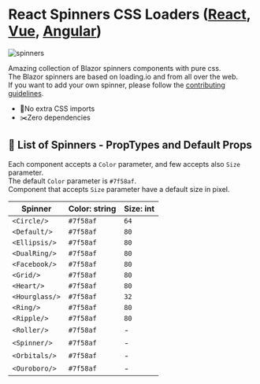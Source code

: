 # React Spinners CSS Loaders ([React](https://github.com/JoshK2/react-spinners-css), [Vue](https://github.com/JoshK2/vue-spinners-css), [Angular](https://github.com/JoshK2/ng-spinners))

![spinners](https://user-images.githubusercontent.com/43586181/213844675-7c7371b3-a773-40d8-b379-bb5f2fbb49d5.gif)

Amazing collection of Blazor spinners components with pure css.  
The Blazor spinners are based on loading.io and from all over the web.  
If you want to add your own spinner, please follow the [contributing guidelines](CONTRIBUTING.md).

- 💅No extra CSS imports
- ✂️Zero dependencies

## 🚀 List of Spinners - PropTypes and Default Props

Each component accepts a `Color` parameter, and few accepts also `Size` parameter.  
The default `Color` parameter is `#7f58af`.  
Component that accepts `Size` parameter have a default size in pixel.

| Spinner        | Color: string | Size: int    | 
| -------------- | ------------- | ------------ |
| `<Circle/>`    | `#7f58af`     | `64`         | 
| `<Default/>`   | `#7f58af`     | `80`         | 
| `<Ellipsis/>`  | `#7f58af`     | `80`         |
| `<DualRing/>`  | `#7f58af`     | `80`         |
| `<Facebook/>`  | `#7f58af`     | `80`         | 
| `<Grid/>`      | `#7f58af`     | `80`         | 
| `<Heart/>`     | `#7f58af`     | `80`         | 
| `<Hourglass/>` | `#7f58af`     | `32`         |
| `<Ring/>`      | `#7f58af`     | `80`         | 
| `<Ripple/>`    | `#7f58af`     | `80`         | 
| `<Roller/>`    | `#7f58af`     | -            | 
| `<Spinner/>`   | `#7f58af`     | -            |
| `<Orbitals/>`  | `#7f58af`     | -            | 
| `<Ouroboro/>`  | `#7f58af`     | -            |
